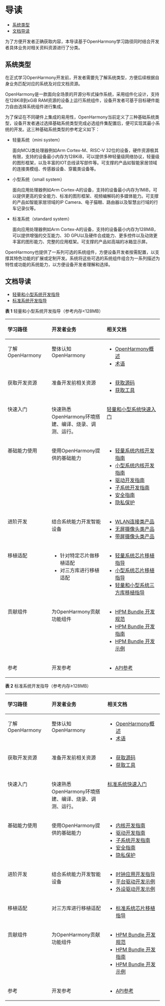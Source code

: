 # 导读<a name="ZH-CN_TOPIC_0000001152533331"></a>

-   [系统类型](#section767218232110)
-   [文档导读](#section19810171681218)

为了方便开发者正确获取内容，本导读基于OpenHarmony学习路径同时结合开发者具体业务对相关资料资源进行了分类。

## 系统类型<a name="section767218232110"></a>

在正式学习OpenHarmony开发前，开发者需要先了解系统类型，方便后续根据自身业务匹配对应的系统及对应文档资源。

OpenHarmony是一款面向全场景的开源分布式操作系统，采用组件化设计，支持在128KiB到xGiB RAM资源的设备上运行系统组件，设备开发者可基于目标硬件能力自由选择系统组件进行集成。

为了保证在不同硬件上集成的易用性，OpenHarmony当前定义了三种基础系统类型，设备开发者通过选择基础系统类型完成必选组件集配置后，便可实现其最小系统的开发。这三种基础系统类型的参考定义如下：

-   轻量系统（mini system）

    面向MCU类处理器例如Arm Cortex-M、RISC-V 32位的设备，硬件资源极其有限，支持的设备最小内存为128KiB，可以提供多种轻量级网络协议，轻量级的图形框架，以及丰富的IOT总线读写部件等。可支撑的产品如智能家居领域的连接类模组、传感器设备、穿戴类设备等。

-   小型系统（small system）

    面向应用处理器例如Arm Cortex-A的设备，支持的设备最小内存为1MiB，可以提供更高的安全能力、标准的图形框架、视频编解码的多媒体能力。可支撑的产品如智能家居领域的IP Camera、电子猫眼、路由器以及智慧出行域的行车记录仪等。

-   标准系统（standard system）

    面向应用处理器例如Arm Cortex-A的设备，支持的设备最小内存为128MiB，可以提供增强的交互能力、3D GPU以及硬件合成能力、更多控件以及动效更丰富的图形能力、完整的应用框架。可支撑的产品如高端的冰箱显示屏。


OpenHarmony也提供了一系列可选的系统组件，方便设备开发者按需配置，以支撑其特色功能的扩展或定制开发。系统将这些可选的系统组件组合为一系列描述为特性或功能的系统能力，以方便设备开发者理解和选择。

## 文档导读<a name="section19810171681218"></a>

-   [轻量和小型系统开发指导](#table3762949121211)
-   [标准系统开发指导](#table17667535516)

**表 1**  轻量和小型系统开发指导（参考内存<128MB）

<a name="table3762949121211"></a>
<table><thead align="left"><tr id="row18762649161218"><th class="cellrowborder" valign="top" width="28.472847284728473%" id="mcps1.2.4.1.1"><p id="p1750131161313"><a name="p1750131161313"></a><a name="p1750131161313"></a>学习路径</p>
</th>
<th class="cellrowborder" valign="top" width="35.61356135613561%" id="mcps1.2.4.1.2"><p id="p8501411141319"><a name="p8501411141319"></a><a name="p8501411141319"></a>开发者业务</p>
</th>
<th class="cellrowborder" valign="top" width="35.91359135913591%" id="mcps1.2.4.1.3"><p id="p050181111314"><a name="p050181111314"></a><a name="p050181111314"></a>相关文档</p>
</th>
</tr>
</thead>
<tbody><tr id="row317979135310"><td class="cellrowborder" valign="top" width="28.472847284728473%" headers="mcps1.2.4.1.1 "><p id="p119871717125320"><a name="p119871717125320"></a><a name="p119871717125320"></a>了解<span id="text398721719533"><a name="text398721719533"></a><a name="text398721719533"></a>OpenHarmony</span></p>
</td>
<td class="cellrowborder" valign="top" width="35.61356135613561%" headers="mcps1.2.4.1.2 "><p id="p14987151715312"><a name="p14987151715312"></a><a name="p14987151715312"></a>整体认知<span id="text209871317105315"><a name="text209871317105315"></a><a name="text209871317105315"></a>OpenHarmony</span></p>
</td>
<td class="cellrowborder" valign="top" width="35.91359135913591%" headers="mcps1.2.4.1.3 "><a name="ul59871171533"></a><a name="ul59871171533"></a><ul id="ul59871171533"><li><a href="https://gitee.com/openharmony" target="_blank" rel="noopener noreferrer">OpenHarmony概述</a></li><li><a href="glossary/glossary.md">术语</a></li></ul>
</td>
</tr>
<tr id="row69521557115217"><td class="cellrowborder" valign="top" width="28.472847284728473%" headers="mcps1.2.4.1.1 "><p id="p69873174536"><a name="p69873174536"></a><a name="p69873174536"></a>获取开发资源</p>
</td>
<td class="cellrowborder" valign="top" width="35.61356135613561%" headers="mcps1.2.4.1.2 "><p id="p39871917185313"><a name="p39871917185313"></a><a name="p39871917185313"></a>准备开发前相关资源</p>
</td>
<td class="cellrowborder" valign="top" width="35.91359135913591%" headers="mcps1.2.4.1.3 "><a name="ul59871117135314"></a><a name="ul59871117135314"></a><ul id="ul59871117135314"><li><a href="get-code/sourcecode-acquire.md">获取源码</a></li><li><a href="get-code/gettools.md">获取工具</a></li></ul>
</td>
</tr>
<tr id="row11602937131510"><td class="cellrowborder" valign="top" width="28.472847284728473%" headers="mcps1.2.4.1.1 "><p id="p457713717150"><a name="p457713717150"></a><a name="p457713717150"></a>快速入门</p>
</td>
<td class="cellrowborder" valign="top" width="35.61356135613561%" headers="mcps1.2.4.1.2 "><p id="p55771237111517"><a name="p55771237111517"></a><a name="p55771237111517"></a>快速熟悉<span id="text15577123719154"><a name="text15577123719154"></a><a name="text15577123719154"></a>OpenHarmony</span>环境搭建、编译、烧录、调测、运行。</p>
</td>
<td class="cellrowborder" valign="top" width="35.91359135913591%" headers="mcps1.2.4.1.3 "><p id="p10832159115410"><a name="p10832159115410"></a><a name="p10832159115410"></a><a href="quick-start/quickstart-lite.md">轻量和小型系统快速入门</a></p>
</td>
</tr>
<tr id="row11602103701514"><td class="cellrowborder" valign="top" width="28.472847284728473%" headers="mcps1.2.4.1.1 "><p id="p16577163716159"><a name="p16577163716159"></a><a name="p16577163716159"></a>基础能力使用</p>
</td>
<td class="cellrowborder" valign="top" width="35.61356135613561%" headers="mcps1.2.4.1.2 "><p id="p857711379158"><a name="p857711379158"></a><a name="p857711379158"></a>使用<span id="text5577237181514"><a name="text5577237181514"></a><a name="text5577237181514"></a>OpenHarmony</span>提供的基础能力</p>
</td>
<td class="cellrowborder" valign="top" width="35.91359135913591%" headers="mcps1.2.4.1.3 "><a name="ul1577103716159"></a><a name="ul1577103716159"></a><ul id="ul1577103716159"><li><a href="kernel/kernel-mini.md">轻量系统内核开发指南</a></li><li><a href="kernel/kernel-small.md">小型系统内核开发指南</a></li><li><a href="driver/Readme-CN.md">驱动开发指南</a></li><li><a href="subsystems/Readme-CN.md">子系统开发指南</a></li><li><a href="security/security-guidelines-overall.md">安全指南</a></li><li><a href="security/security-privacy-protection.md">隐私保护</a></li></ul>
</td>
</tr>
<tr id="row10602193719152"><td class="cellrowborder" valign="top" width="28.472847284728473%" headers="mcps1.2.4.1.1 "><p id="p857873713152"><a name="p857873713152"></a><a name="p857873713152"></a>进阶开发</p>
</td>
<td class="cellrowborder" valign="top" width="35.61356135613561%" headers="mcps1.2.4.1.2 "><p id="p155782037201518"><a name="p155782037201518"></a><a name="p155782037201518"></a>结合系统能力开发智能设备</p>
</td>
<td class="cellrowborder" valign="top" width="35.91359135913591%" headers="mcps1.2.4.1.3 "><a name="ul257883731519"></a><a name="ul257883731519"></a><ul id="ul257883731519"><li><a href="guide/device-wlan.md">WLAN连接类产品</a></li><li><a href="guide/device-iotcamera-control.md">无屏摄像头类产品</a></li><li><a href="guide/device-camera.md">带屏摄像头类产品</a></li></ul>
</td>
</tr>
<tr id="row360273716155"><td class="cellrowborder" valign="top" width="28.472847284728473%" headers="mcps1.2.4.1.1 "><p id="p12579163711513"><a name="p12579163711513"></a><a name="p12579163711513"></a>移植适配</p>
</td>
<td class="cellrowborder" valign="top" width="35.61356135613561%" headers="mcps1.2.4.1.2 "><a name="ul12579137121512"></a><a name="ul12579137121512"></a><ul id="ul12579137121512"><li>针对特定芯片做移植适配</li><li>对三方库进行移植适配</li></ul>
</td>
<td class="cellrowborder" valign="top" width="35.91359135913591%" headers="mcps1.2.4.1.3 "><a name="ul157903731520"></a><a name="ul157903731520"></a><ul id="ul157903731520"><li><a href="porting/porting-minichip.md">轻量系统芯片移植指导</a></li><li><a href="porting/porting-smallchip.md">小型系统芯片移植指导</a></li><li><a href="porting/porting-thirdparty.md">轻量和小型系统三方库移植指导</a></li></ul>
</td>
</tr>
<tr id="row9601737181517"><td class="cellrowborder" valign="top" width="28.472847284728473%" headers="mcps1.2.4.1.1 "><p id="p25791037131519"><a name="p25791037131519"></a><a name="p25791037131519"></a>贡献组件</p>
</td>
<td class="cellrowborder" valign="top" width="35.61356135613561%" headers="mcps1.2.4.1.2 "><p id="p45798376158"><a name="p45798376158"></a><a name="p45798376158"></a>为<span id="text16579133741518"><a name="text16579133741518"></a><a name="text16579133741518"></a>OpenHarmony</span>贡献功能组件</p>
</td>
<td class="cellrowborder" valign="top" width="35.91359135913591%" headers="mcps1.2.4.1.3 "><a name="ul957919379156"></a><a name="ul957919379156"></a><ul id="ul957919379156"><li><a href="bundles/oem_bundle_standard_des.md">HPM Bundle 开发规范</a></li><li><a href="bundles/bundles-guide.md">HPM Bundle 开发指南</a></li><li><a href="bundles/bundles-demo.md">HPM Bundle 开发示例</a></li></ul>
</td>
</tr>
<tr id="row260193701512"><td class="cellrowborder" valign="top" width="28.472847284728473%" headers="mcps1.2.4.1.1 "><p id="p95794372155"><a name="p95794372155"></a><a name="p95794372155"></a>参考</p>
</td>
<td class="cellrowborder" valign="top" width="35.61356135613561%" headers="mcps1.2.4.1.2 "><p id="p458073721519"><a name="p458073721519"></a><a name="p458073721519"></a>开发参考</p>
</td>
<td class="cellrowborder" valign="top" width="35.91359135913591%" headers="mcps1.2.4.1.3 "><a name="ul175808372155"></a><a name="ul175808372155"></a><ul id="ul175808372155"><li><a href="https://device.harmonyos.com/cn/docs/develop/apiref/js-framework-file-0000000000611396" target="_blank" rel="noopener noreferrer">API参考</a></li></ul>
</td>
</tr>
</tbody>
</table>

**表 2**  标准系统开发指导（参考内存≥128MB）

<a name="table17667535516"></a>
<table><thead align="left"><tr id="row206665375119"><th class="cellrowborder" valign="top" width="27.872787278727873%" id="mcps1.2.4.1.1"><p id="p4661053145115"><a name="p4661053145115"></a><a name="p4661053145115"></a>学习路径</p>
</th>
<th class="cellrowborder" valign="top" width="36.053605360536054%" id="mcps1.2.4.1.2"><p id="p126685315112"><a name="p126685315112"></a><a name="p126685315112"></a>开发者业务</p>
</th>
<th class="cellrowborder" valign="top" width="36.07360736073608%" id="mcps1.2.4.1.3"><p id="p26695395112"><a name="p26695395112"></a><a name="p26695395112"></a>相关文档</p>
</th>
</tr>
</thead>
<tbody><tr id="row9662532514"><td class="cellrowborder" valign="top" width="27.872787278727873%" headers="mcps1.2.4.1.1 "><p id="p066105317513"><a name="p066105317513"></a><a name="p066105317513"></a>了解<span id="text1167105317518"><a name="text1167105317518"></a><a name="text1167105317518"></a>OpenHarmony</span></p>
</td>
<td class="cellrowborder" valign="top" width="36.053605360536054%" headers="mcps1.2.4.1.2 "><p id="p16673531512"><a name="p16673531512"></a><a name="p16673531512"></a>整体认知<span id="text196765319515"><a name="text196765319515"></a><a name="text196765319515"></a>OpenHarmony</span></p>
</td>
<td class="cellrowborder" valign="top" width="36.07360736073608%" headers="mcps1.2.4.1.3 "><a name="ul10673531517"></a><a name="ul10673531517"></a><ul id="ul10673531517"><li><a href="https://gitee.com/openharmony" target="_blank" rel="noopener noreferrer">OpenHarmony概述</a></li><li><a href="glossary/glossary.md">术语</a></li></ul>
</td>
</tr>
<tr id="row267155313513"><td class="cellrowborder" valign="top" width="27.872787278727873%" headers="mcps1.2.4.1.1 "><p id="p13671853205113"><a name="p13671853205113"></a><a name="p13671853205113"></a>获取开发资源</p>
</td>
<td class="cellrowborder" valign="top" width="36.053605360536054%" headers="mcps1.2.4.1.2 "><p id="p0671053115115"><a name="p0671053115115"></a><a name="p0671053115115"></a>准备开发前相关资源</p>
</td>
<td class="cellrowborder" valign="top" width="36.07360736073608%" headers="mcps1.2.4.1.3 "><a name="ul06732078273"></a><a name="ul06732078273"></a><ul id="ul06732078273"><li><a href="get-code/sourcecode-acquire.md">获取源码</a></li><li><a href="get-code/gettools.md">获取工具</a></li></ul>
</td>
</tr>
<tr id="row13671253165120"><td class="cellrowborder" valign="top" width="27.872787278727873%" headers="mcps1.2.4.1.1 "><p id="p166795345112"><a name="p166795345112"></a><a name="p166795345112"></a>快速入门</p>
</td>
<td class="cellrowborder" valign="top" width="36.053605360536054%" headers="mcps1.2.4.1.2 "><p id="p1167135345112"><a name="p1167135345112"></a><a name="p1167135345112"></a>快速熟悉<span id="text1567115355115"><a name="text1567115355115"></a><a name="text1567115355115"></a>OpenHarmony</span>环境搭建、编译、烧录、调测、运行。</p>
</td>
<td class="cellrowborder" valign="top" width="36.07360736073608%" headers="mcps1.2.4.1.3 "><p id="p1114162510521"><a name="p1114162510521"></a><a name="p1114162510521"></a><a href="quick-start/quickstart-standard.md">标准系统快速入门</a></p>
</td>
</tr>
<tr id="row1168155365119"><td class="cellrowborder" valign="top" width="27.872787278727873%" headers="mcps1.2.4.1.1 "><p id="p96810536514"><a name="p96810536514"></a><a name="p96810536514"></a>基础能力使用</p>
</td>
<td class="cellrowborder" valign="top" width="36.053605360536054%" headers="mcps1.2.4.1.2 "><p id="p136812535511"><a name="p136812535511"></a><a name="p136812535511"></a>使用<span id="text1068553195119"><a name="text1068553195119"></a><a name="text1068553195119"></a>OpenHarmony</span>提供的基础能力</p>
</td>
<td class="cellrowborder" valign="top" width="36.07360736073608%" headers="mcps1.2.4.1.3 "><a name="ul1954915235272"></a><a name="ul1954915235272"></a><ul id="ul1954915235272"><li><a href="kernel/kernel-standard.md">内核开发指南</a></li><li><a href="driver/Readme-CN.md">驱动开发指南</a></li><li><a href="subsystems/Readme-CN.md">子系统开发指南</a></li><li><a href="security/security-guidelines-overall.md">安全指南</a></li><li><a href="security/security-privacy-protection.md">隐私保护</a></li></ul>
</td>
</tr>
<tr id="row10602193719152"><td class="cellrowborder" valign="top" width="28.472847284728473%" headers="mcps1.2.4.1.1 "><p id="p857873713152"><a name="p857873713152"></a><a name="p857873713152"></a>进阶开发</p>
</td>
<td class="cellrowborder" valign="top" width="35.61356135613561%" headers="mcps1.2.4.1.2 "><p id="p155782037201518"><a name="p155782037201518"></a><a name="p155782037201518"></a>结合系统能力开发智能设备</p>
</td>
<td class="cellrowborder" valign="top" width="35.91359135913591%" headers="mcps1.2.4.1.3 "><a name="ul257883731519"></a><a name="ul257883731519"></a><ul id="ul257883731519"><li><a href="guide/device-clock-guide.md">时钟应用开发指导</a></li><li><a href="guide/device-driver-demo.md">平台驱动开发示例</a></li><li><a href="guide/device-outerdriver-demo.md">外设驱动开发示例</a></li></ul>
</td>
</tr>
<tr id="row66915375119"><td class="cellrowborder" valign="top" width="27.872787278727873%" headers="mcps1.2.4.1.1 "><p id="p4696535512"><a name="p4696535512"></a><a name="p4696535512"></a>移植适配</p>
</td>
<td class="cellrowborder" valign="top" width="36.053605360536054%" headers="mcps1.2.4.1.2 "><p id="p185185615284"><a name="p185185615284"></a><a name="p185185615284"></a>对三方库进行移植适配</p>
</td>
<td class="cellrowborder" valign="top" width="36.07360736073608%" headers="mcps1.2.4.1.3 "><a name="ul14724164204819"></a><a name="ul14724164204819"></a><ul id="ul14724164204819"><li><a href="porting/standard-system-porting-guide.md">标准系统芯片移植指导</a></li></ul>
</td>
</tr>
<tr id="row869853125119"><td class="cellrowborder" valign="top" width="27.872787278727873%" headers="mcps1.2.4.1.1 "><p id="p3691530511"><a name="p3691530511"></a><a name="p3691530511"></a>贡献组件</p>
</td>
<td class="cellrowborder" valign="top" width="36.053605360536054%" headers="mcps1.2.4.1.2 "><p id="p1469115335113"><a name="p1469115335113"></a><a name="p1469115335113"></a>为<span id="text6691253155112"><a name="text6691253155112"></a><a name="text6691253155112"></a>OpenHarmony</span>贡献功能组件</p>
</td>
<td class="cellrowborder" valign="top" width="36.07360736073608%" headers="mcps1.2.4.1.3 "><a name="ul44949625110"></a><a name="ul44949625110"></a><ul id="ul44949625110"><li><a href="bundles/oem_bundle_standard_des.md">HPM Bundle 开发规范</a></li><li><a href="bundles/bundles-guide.md">HPM Bundle 开发指南</a></li><li><a href="bundles/bundles-demo.md">HPM Bundle 开发示例</a></li></ul>
</td>
</tr>
<tr id="row1170153125110"><td class="cellrowborder" valign="top" width="27.872787278727873%" headers="mcps1.2.4.1.1 "><p id="p16701253195118"><a name="p16701253195118"></a><a name="p16701253195118"></a>参考</p>
</td>
<td class="cellrowborder" valign="top" width="36.053605360536054%" headers="mcps1.2.4.1.2 "><p id="p670135335116"><a name="p670135335116"></a><a name="p670135335116"></a>开发参考</p>
</td>
<td class="cellrowborder" valign="top" width="36.07360736073608%" headers="mcps1.2.4.1.3 "><a name="ul177016538519"></a><a name="ul177016538519"></a><ul id="ul177016538519"><li><a href="https://device.harmonyos.com/cn/docs/develop/apiref/js-framework-file-0000000000611396" target="_blank" rel="noopener noreferrer">API参考</a></li></ul>
</td>
</tr>
</tbody>
</table>

